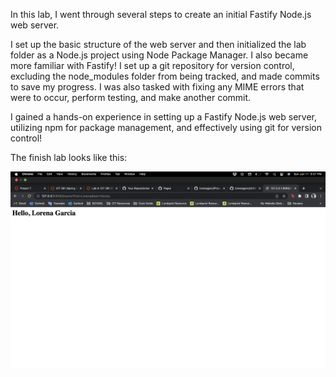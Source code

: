 In this lab, I went through several steps to create an initial Fastify Node.js web server.

I set up the basic structure of the web server and then initialized the lab folder as a Node.js project using Node Package Manager. 
I also became more familiar with Fastify! I set up a git repository for version control, excluding the node_modules folder from being tracked, and made commits to save my progress. I was also tasked with fixing any MIME errors that were to occur, perform testing, and make another commit. 

I gained a hands-on experience in setting up a Fastify Node.js web server, utilizing npm for package management, and effectively using git for version control! 

The finish lab looks like this: 

<img src="hello.png" alt="Image">
